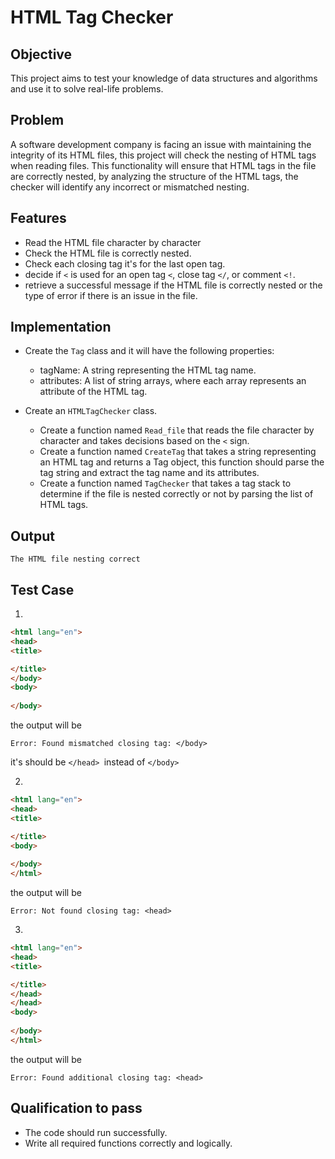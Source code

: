 # HTML Tag Checker


## Objective

This project aims to test your knowledge of data structures and algorithms and use it to solve real-life problems.

 
## Problem

A software development company is facing an issue with maintaining the integrity of its HTML files, this project will check the nesting of HTML tags when reading files.
This functionality will ensure that HTML tags in the file are correctly nested, by analyzing the structure of the HTML tags, the checker will identify any incorrect or mismatched nesting.


## Features
* Read the HTML file character by character
* Check the HTML file is correctly nested.
* Check each closing tag it's for the last open tag.
* decide if `<` is used for an open tag `<`, close tag `</`, or comment `<!`.
* retrieve a successful message if the HTML file is correctly nested or the type of error if there is an issue in the file.
  
## Implementation

* Create the `Tag` class and it will have the following properties:
  * tagName: A string representing the HTML tag name.
  * attributes: A list of string arrays, where each array represents an attribute of the HTML tag.

* Create an `HTMLTagChecker` class.
   * Create a function named `Read_file` that reads the file character by character and takes decisions based on the `<` sign.
   * Create a function named `CreateTag` that takes a string representing an HTML tag and returns a Tag object, this function should parse the tag string and extract the tag name and its attributes.
   * Create a function named `TagChecker` that takes a tag stack to determine if the file is nested correctly or not by parsing the list of HTML tags.



## Output
```
The HTML file nesting correct
```

## Test Case
1.
```HTML
<html lang="en">
<head>
<title>

</title>
</body>
<body>
      
</body>

```

the output will be 
```
Error: Found mismatched closing tag: </body>
```
it's should be `</head> `instead of `</body>`

2. 
```HTML
<html lang="en">
<head>
<title>

</title>
<body>
      
</body>
</html>
```

the output will be 

```
Error: Not found closing tag: <head>
```

3.
```HTML
<html lang="en">
<head>
<title>

</title>
</head>
</head>
<body>
      
</body>
</html>

```

the output will be 

```
Error: Found additional closing tag: <head>
```

## Qualification to pass

 * The code should run successfully.
 * Write all required functions correctly and logically.
